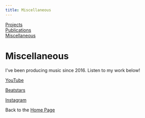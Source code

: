 ```yaml
---
title: Miscellaneous
---
```

[Projects](/projects/projects.md)  
[Publications](/publications.md)  
[Miscellaneous](/miscellaneous.md)  


# Miscellaneous

I've been producing music since 2016. Listen to my work below!

[<p style="color:red">YouTube</p>](https://youtube.com/user/therealjamestar)

[<p style="color:red">Beatstars</p>](https://jamestar.beatstars.com/)

[<p style="color:red">Instagram</p>](https://www.instagram.com/jamestarbeats/)



Back to the [Home Page](/)
